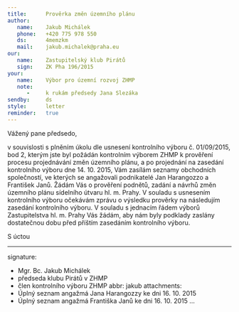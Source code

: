```yaml
---
title:      Prověrka změn územního plánu
author:
   name:    Jakub Michálek
   phone:   +420 775 978 550
   ds:      4memzkm
   mail:    jakub.michalek@praha.eu
our:
   name:    Zastupitelský klub Pirátů
   sign:    ZK Pha 196/2015
your:
   name:    Výbor pro územní rozvoj ZHMP
   note:
      -     k rukám předsedy Jana Slezáka
sendby:     ds
style:      letter
reminder:   true
---
```


Vážený pane předsedo,

v souvislosti s plněním úkolu dle usnesení kontrolního výboru č. 01/09/2015, 
bod 2, kterým jste byl požádán kontrolním výborem ZHMP k prověření procesu
projednávání změn územního plánu, a po projednání na zasedání kontrolního výboru
dne 14. 10. 2015, Vám zasílám seznamy obchodních společností, ve kterých 
se angažovali podnikatelé Jan Harangozzo a František Janů. Žádám Vás o prověření
podnětů, zadání a návrhů změn územního plánu sídelního útvaru hl. m. Prahy. 
V souladu s usnesením kontrolního výboru očekávám zprávu o výsledku 
prověrky na následujím zasedání kontrolního výboru. V souladu s jednacím řádem
výborů Zastupitelstva hl. m. Prahy Vás žádám, aby nám byly podklady zaslány
dostatečnou dobu před příštím zasedáním kontrolního výboru.

S úctou

---
signature:
  - Mgr. Bc. Jakub Michálek
  - předseda klubu Pirátů v ZHMP
  - člen kontrolního výboru ZHMP
abbr:       jakub
attachments:
  - Úplný seznam angažmá Jana Harangozzy ke dni 16. 10. 2015
  - Úplný seznam angažmá Františka Janů ke dni 16. 10. 2015
...
